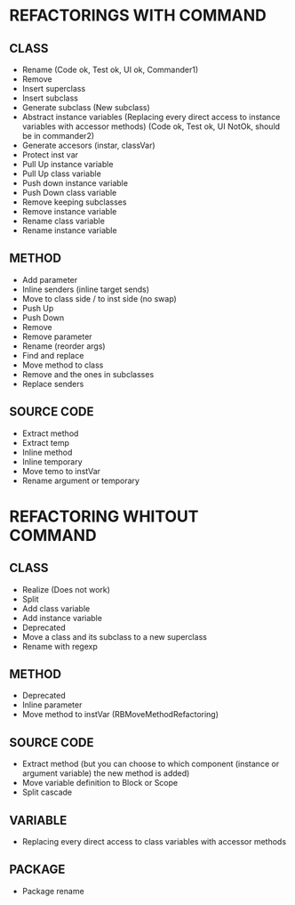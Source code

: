 # REFACTORINGS WITH COMMAND

## CLASS
- Rename (Code ok, Test ok, UI ok, Commander1) 
- Remove
- Insert superclass
- Insert subclass
- Generate subclass (New subclass)
- Abstract instance variables (Replacing every direct access to  instance  variables with accessor methods) (Code ok, Test ok, UI NotOk, should be in commander2) 
- Generate accesors (instar, classVar)
- Protect inst var
- Pull Up instance variable
- Pull Up class variable
- Push down instance variable
- Push Down class variable
- Remove keeping subclasses
- Remove instance variable
- Rename class variable
- Rename instance variable

## METHOD
- Add parameter
- Inline senders (inline target sends)
- Move to class side / to inst side (no swap)
- Push Up
- Push Down
- Remove
- Remove parameter
- Rename (reorder args)
- Find and replace
- Move method to class
- Remove and the ones in subclasses
- Replace senders

## SOURCE CODE
- Extract method
- Extract temp
- Inline method
- Inline temporary
- Move temo to instVar
- Rename argument or temporary

# REFACTORING WHITOUT COMMAND

## CLASS
- Realize (Does not work)
- Split
- Add class variable
- Add instance variable
- Deprecated
- Move a class and its subclass to a new superclass
- Rename with regexp

## METHOD
- Deprecated
- Inline parameter
- Move method to instVar (RBMoveMethodRefactoring)

## SOURCE CODE
- Extract method (but you can choose to which component (instance or argument variable) the new method is added)
- Move variable definition to Block or Scope
- Split cascade

## VARIABLE
- Replacing every direct access to  class variables with accessor methods 

## PACKAGE
- Package rename


